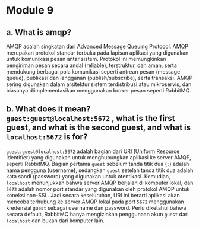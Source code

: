 # Module 9 

## a. What is amqp?
AMQP adalah singkatan dari Advanced Message Queuing Protocol. AMQP merupakan protokol standar terbuka pada lapisan aplikasi yang digunakan untuk komunikasi pesan antar sistem. Protokol ini memungkinkan pengiriman pesan secara andal (reliable), terstruktur, dan aman, serta mendukung berbagai pola komunikasi seperti antrean pesan (message queue), publikasi dan langganan (publish/subscribe), serta transaksi. AMQP sering digunakan dalam arsitektur sistem terdistribusi atau mikroservis, dan biasanya diimplementasikan menggunakan broker pesan seperti RabbitMQ.

## b. What does it mean? `guest:guest@localhost:5672` , what is the first guest, and what is the second guest, and what is `localhost:5672` is for?
`guest:guest@localhost:5672` adalah bagian dari URI (Uniform Resource Identifier) yang digunakan untuk menghubungkan aplikasi ke server AMQP, seperti RabbitMQ. Bagian pertama `guest` sebelum tanda titik dua (`:`) adalah nama pengguna (username), sedangkan `guest` setelah tanda titik dua adalah kata sandi (password) yang digunakan untuk otentikasi. Kemudian, `localhost` menunjukkan bahwa server AMQP berjalan di komputer lokal, dan `5672` adalah nomor port standar yang digunakan oleh protokol AMQP untuk koneksi non-SSL. Jadi secara keseluruhan, URI ini berarti aplikasi akan mencoba terhubung ke server AMQP lokal pada port `5672` menggunakan kredensial `guest` sebagai username dan password. Perlu diketahui bahwa secara default, RabbitMQ hanya mengizinkan penggunaan akun `guest` dari `localhost` dan bukan dari komputer lain.